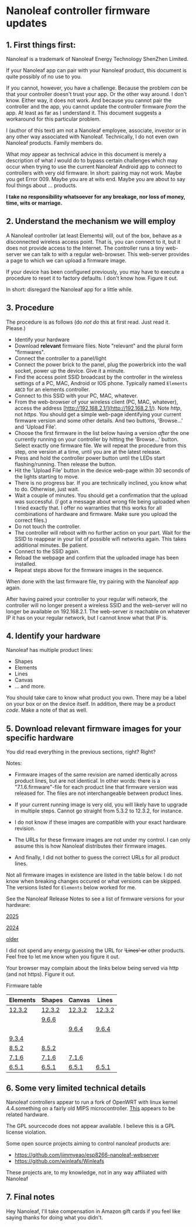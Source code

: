 # Nanoleaf controller firmware updates

## 1. First things first: 
Nanoleaf is a trademark of Nanoleaf Energy Technology ShenZhen Limited.

If your Nanoleaf app can pair with your Nanoleaf product, this document is quite possibly of no use to you.

If you cannot, however, you have a challenge. Because the problem *can* be that your controller doesn't trust your app. Or the other way around. I don't know. Either way, it does not work. And because you cannot pair the controller and the app, you cannot update the controller firmware *from* the app. At least as far as I understand it. This document suggests a workaround for this particular problem.

I (author of this text) am not a Nanoleaf employee, associate, investor or in any other way associated with Nanoleaf. Technically, I do not even own Nanoleaf products. Family members do.

What *may* appear as technical advice in this document is merely a description of what *I* would do to bypass certain challenges which may occur when trying to use the current Nanoleaf Android app to connect to controllers with very old firmware. In short: pairing may not work. Maybe you get Error 009. Maybe you are at wits end. Maybe you are about to say foul things about ... products.

**I take no responsibility whatsoever for any breakage, nor loss of money, time, wits or marriage.**


## 2. Understand the mechanism we will employ
A Nanoleaf controller (at least Elements) will, out of the box, behave as a disconnected wireless access point. That is, you can connect to it, but it does not provide access to the Internet. The controller runs a tiny web-server we can talk to with a regular web-browser. This web-server provides a page to which we can upload a firmware image. 

If your device has been configured previously, you may have to execute a procedure to reset it to factory defaults. I don't know how. Figure it out.

In short: disregard the Nanoleaf app for a little while.


## 3. Procedure
The procedure is as follows (do *not* *do* this at first read. Just read it. Please.)
- Identify your hardware
- Download **relevant** firmware files. Note "relevant" and the plural form "firmwares".
- Connect the controller to a panel/light
- Connect the power brick to the panel, plug the powerbrick into the wall socket, power up the device. Give it a minute. 
- Find the access point SSID broadcast by the controller in the wireless settings of a PC, MAC, Android or IOS phone. Typically named `Elements ABCD` for an elements controller.
- Connect to this SSID with your PC, MAC, whatever.
- From the web-browser of your wireless client (PC, MAC, whatever), access the address [http://192.168.2.1/](http://192.168.2.1/). Note *http*, not *https*. You should get a simple web-page identifying your current firmware version and some other details. And two buttons, 'Browse...' and 'Upload File'.
- Choose the first firmware in the list below having a version *after* the one currently running on your controller by hitting the 'Browse...' button. Select exactly one firmware file. We will repeat the procedure from this step, one version at a time, until you are at the latest release.
- Press and hold the controller power button until the LEDs start flashing/running. Then release the button.
- Hit the 'Upload File' button in the device web-page within 30 seconds of the lights starting to move.
- There is no progress bar. If you are technically inclined, you know what to do. Otherwise, just wait.
- Wait a couple of minutes. You should get a confirmation that the upload was successful. (*I* got a message about wrong file being uploaded when I tried exactly that. I offer no warranties that this works for all combinations of hardware and firmware. Make sure you upload the correct files.)
- Do not touch the controller.
- The controller will reboot with no further action on your part. Wait for the SSID to reappear in your list of possible wifi networks again. This takes additional minutes. Be patient.
- Connect to the SSID again.
- Reload the webpage and confirm that the uploaded image has been installed.
- Repeat steps above for the firmware images in the sequence.

When done with the last firmware file, try pairing with the Nanoleaf app again. 

After having paired your controller to your regular wifi network, the controller will no longer present a wireless SSID and the web-server will no longer be available on 192.168.2.1. The web-server *is* reachable on whatever IP it has on your regular network, but I cannot know what that IP is.

## 4. Identify your hardware
Nanoleaf has multiple product lines:
- Shapes
- Elements
- Lines
- Canvas
- ... and more.

You should take care to know what product you own.
There may be a label on your box or on the device itself. In addition, there may be a product *code*. Make a note of that as well.


## 5. Download relevant firmware images for your specific hardware
You did read everything in the previous sections, right? Right?

Notes: 
- Firmware images of the same revision are named identically across product lines, but are not identical.
 In other words: there is a "7.1.6.firmware"-file for each product line that firmware version was released for. The files are not interchangeable between product lines.

- If your current running image is very old, you will likely have to upgrade in multiple steps. Cannot go straight from 5.3.2 to 12.3.2, for instance.

- I do not know if these images are compatible with your exact hardware revision.

- The URLs for these firmware images are not under my control. I can only assume this is how Nanoleaf distributes their firmware images. 

- And finally, I did not bother to guess the correct URLs for all product lines.


Not all firmware images in existence are listed in the table below. I do not know when breaking changes occured or what versions can be skipped. The versions listed for `Elements` below worked for me.

See the Nanoleaf Release Notes to see a list of firmware versions for your hardware:

[2025](https://support.nanoleaf.me/hc/en-us/articles/35633948389268-Products-Firmware-Release-Notes-2025)

[2024](https://support.nanoleaf.me/hc/en-us/articles/33006784349076--2024-Archive-9-4-0-Firmware-Release-Notes-Panel-Products)

[older](https://support.nanoleaf.me/hc/en-us/articles/32800486435348--2023-Archive-9-3-4-or-Older-Firmware-Release-Notes-Panel-Products)  

I did not spend any energy guessing the URL for ~~'Lines' or~~ other products. Feel free to let me know when you figure it out.

Your browser may complain about the links below being served via http (and not https). Figure it out.

Firmware table

| Elements | Shapes | Canvas | Lines |
|-----|------|------|------|
| [12.3.2](http://nl52-firmware.s3.amazonaws.com/12.3.2.firmware) | [12.3.2](http://hexagon-firmware.s3.amazonaws.com/12.3.2.firmware) | [12.3.2](http://canvas-firmware.s3.amazonaws.com/12.3.2.firmware) | [12.3.2](http://nl59-firmware.s3.amazonaws.com/12.3.2.firmware) |
| | [9.6.6](http://hexagon-firmware.s3.amazonaws.com/9.6.6.firmware) | | |
| | | [9.6.4](http://canvas-firmware.s3.amazonaws.com/9.6.4.firmware) | [9.6.4](http://nl59-firmware.s3.amazonaws.com/9.6.4.firmware) |
| [9.3.4](http://nl52-firmware.s3.amazonaws.com/9.3.4.firmware) | | | |
| [8.5.2](http://nl52-firmware.s3.amazonaws.com/8.5.2.firmware) | [8.5.2](http://hexagon-firmware.s3.amazonaws.com/8.5.2.firmware) | | |
| [7.1.6](http://nl52-firmware.s3.amazonaws.com/7.1.6.firmware) | [7.1.6](http://hexagon-firmware.s3.amazonaws.com/7.1.6.firmware) | [7.1.6](http://canvas-firmware.s3.amazonaws.com/7.1.6.firmware) | |
| [6.5.1](http://nl52-firmware.s3.amazonaws.com/6.5.1.firmware) | [6.5.1](http://hexagon-firmware.s3.amazonaws.com/6.5.1.firmware) | [6.5.1](http://canvas-firmware.s3.amazonaws.com/6.5.1.firmware) | [6.5.1](http://nl59-firmware.s3.amazonaws.com/6.5.1.firmware)|



## 6. Some very limited technical details
Nanoleaf controllers appear to run a fork of OpenWRT with linux kernel 4.4.something on a fairly old MIPS microcontroller. [This](https://vocore.io/) appears to be related hardware.

The GPL sourcecode does not appear available. I believe this is a GPL license violation.

Some open source projects aiming to control nanoleaf products are:
- https://github.com/jimmyeao/esp8266-nanoleaf-webserver
- https://github.com/winleafs/Winleafs

These projects are, to my knowledge, not in any way affiliated with Nanoleaf


## 7. Final notes
Hey Nanoleaf, I'll take compensation in Amazon gift cards if you feel like saying thanks for doing what you didn't.
